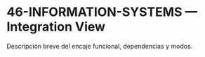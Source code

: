 # 46-INFORMATION-SYSTEMS — Integration View
Descripción breve del encaje funcional, dependencias y modos.
